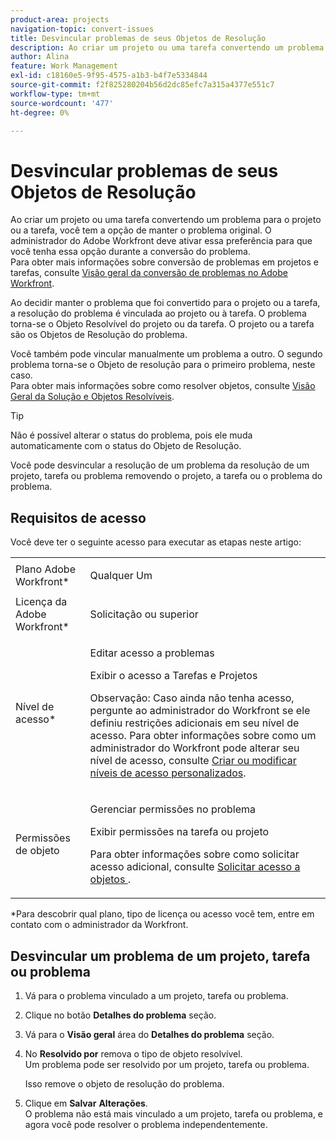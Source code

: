 ```yaml
---
product-area: projects
navigation-topic: convert-issues
title: Desvincular problemas de seus Objetos de Resolução
description: Ao criar um projeto ou uma tarefa convertendo um problema para o projeto ou a tarefa, você tem a opção de manter o problema original. O administrador do Adobe Workfront deve ativar essa preferência para que você tenha essa opção durante a conversão do problema. Para obter mais informações sobre conversão de problemas em projetos e tarefas, consulte Visão geral da conversão de problemas no Adobe Workfront.
author: Alina
feature: Work Management
exl-id: c18160e5-9f95-4575-a1b3-b4f7e5334844
source-git-commit: f2f825280204b56d2dc85efc7a315a4377e551c7
workflow-type: tm+mt
source-wordcount: '477'
ht-degree: 0%

---
```


# Desvincular problemas de seus Objetos de Resolução

Ao criar um projeto ou uma tarefa convertendo um problema para o projeto ou a tarefa, você tem a opção de manter o problema original. O administrador do Adobe Workfront deve ativar essa preferência para que você tenha essa opção durante a conversão do problema.\
Para obter mais informações sobre conversão de problemas em projetos e tarefas, consulte [Visão geral da conversão de problemas no Adobe Workfront](../../../manage-work/issues/convert-issues/convert-issues.md).

Ao decidir manter o problema que foi convertido para o projeto ou a tarefa, a resolução do problema é vinculada ao projeto ou à tarefa. O problema torna-se o Objeto Resolvível do projeto ou da tarefa. O projeto ou a tarefa são os Objetos de Resolução do problema.

Você também pode vincular manualmente um problema a outro. O segundo problema torna-se o Objeto de resolução para o primeiro problema, neste caso.\
Para obter mais informações sobre como resolver objetos, consulte [Visão Geral da Solução e Objetos Resolvíveis](../../../manage-work/issues/convert-issues/resolving-and-resolvable-objects.md).

>[!TIP]
>
>Não é possível alterar o status do problema, pois ele muda automaticamente com o status do Objeto de Resolução.

Você pode desvincular a resolução de um problema da resolução de um projeto, tarefa ou problema removendo o projeto, a tarefa ou o problema do problema.

## Requisitos de acesso

Você deve ter o seguinte acesso para executar as etapas neste artigo:

<table style="table-layout:auto"> 
 <col> 
 <col> 
 <tbody> 
  <tr> 
   <td role="rowheader">Plano Adobe Workfront*</td> 
   <td> <p>Qualquer Um</p> </td> 
  </tr> 
  <tr> 
   <td role="rowheader">Licença da Adobe Workfront*</td> 
   <td> <p>Solicitação ou superior</p> </td> 
  </tr> 
  <tr> 
   <td role="rowheader">Nível de acesso*</td> 
   <td> <p>Editar acesso a problemas</p> <p>Exibir o acesso a Tarefas e Projetos</p> <p>Observação: Caso ainda não tenha acesso, pergunte ao administrador do Workfront se ele definiu restrições adicionais em seu nível de acesso. Para obter informações sobre como um administrador do Workfront pode alterar seu nível de acesso, consulte <a href="../../../administration-and-setup/add-users/configure-and-grant-access/create-modify-access-levels.md" class="MCXref xref">Criar ou modificar níveis de acesso personalizados</a>.</p> </td> 
  </tr> 
  <tr> 
   <td role="rowheader">Permissões de objeto</td> 
   <td> <p>Gerenciar permissões no problema</p> <p>Exibir permissões na tarefa ou projeto</p> <p>Para obter informações sobre como solicitar acesso adicional, consulte <a href="../../../workfront-basics/grant-and-request-access-to-objects/request-access.md" class="MCXref xref">Solicitar acesso a objetos </a>.</p> </td> 
  </tr> 
 </tbody> 
</table>

&#42;Para descobrir qual plano, tipo de licença ou acesso você tem, entre em contato com o administrador da Workfront.

## Desvincular um problema de um projeto, tarefa ou problema

1. Vá para o problema vinculado a um projeto, tarefa ou problema.
1. Clique no botão **Detalhes do problema** seção.
1. Vá para o **Visão geral** área do **Detalhes do problema** seção.
1. No **Resolvido por** remova o tipo de objeto resolvível.\
   Um problema pode ser resolvido por um projeto, tarefa ou problema.

   Isso remove o objeto de resolução do problema.

1. Clique em **Salvar** **Alterações**.\
   O problema não está mais vinculado a um projeto, tarefa ou problema, e agora você pode resolver o problema independentemente.
